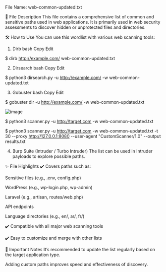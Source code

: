 File Name: web-common-updated.txt

📂 File Description
This file contains a comprehensive list of common and sensitive paths used in web applications. It is primarily used in web security assessments to discover hidden or unprotected files and directories.

🛠️ How to Use
You can use this wordlist with various web scanning tools:

1. Dirb
bash
Copy
Edit

$ dirb http://example.com/ web-common-updated.txt

2. Dirsearch
bash
Copy
Edit

$ python3 dirsearch.py -u http://example.com/ -w web-common-updated.txt

3. Gobuster
bash
Copy
Edit

$ gobuster dir -u http://example.com/ -w web-common-updated.txt


![image](https://github.com/user-attachments/assets/43f0b358-3ff2-4cab-9ab8-c235de73313a)

$ python3 scanner.py -u http://target.com -w web-common-updated.txt

$ python3 scanner.py -u http://target.com -w web-common-updated.txt -t 30 --proxy http://127.0.0.1:8080 --user-agent "CustomScanner/1.0" --output results.txt

4. Burp Suite (Intruder / Turbo Intruder)
The list can be used in Intruder payloads to explore possible paths.

✨ File Highlights
✔️ Covers paths such as:

Sensitive files (e.g., .env, config.php)

WordPress (e.g., wp-login.php, wp-admin)

Laravel (e.g., artisan, routes/web.php)

API endpoints

Language directories (e.g., en/, ar/, fr/)

✔️ Compatible with all major web scanning tools

✔️ Easy to customize and merge with other lists

📌 Important Notes
It’s recommended to update the list regularly based on the target application type.

Adding custom paths improves speed and effectiveness of discovery.

